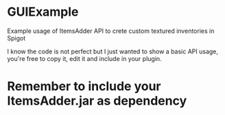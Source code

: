 # GUIExample
Example usage of ItemsAdder API to crete custom textured inventories in Spigot

I know the code is not perfect but I just wanted to show a basic API usage, you're free to copy it, edit it and include in your plugin.


# Remember to include your ItemsAdder.jar as dependency
